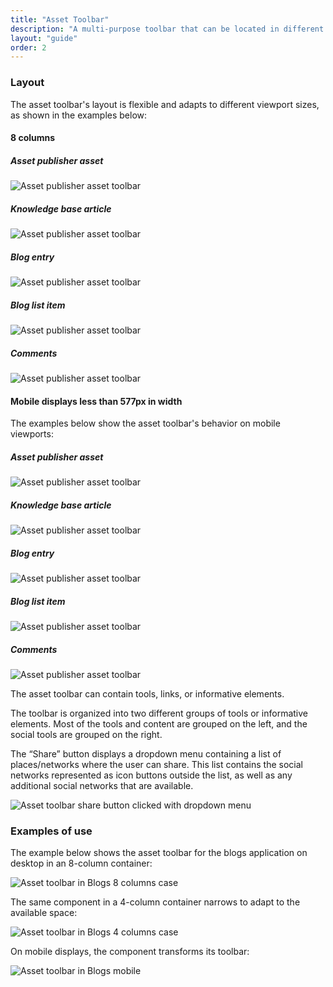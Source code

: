 ```yaml
---
title: "Asset Toolbar"
description: "A multi-purpose toolbar that can be located in different types of asset visualizations."
layout: "guide"
order: 2
---
```

### Layout
The asset toolbar's layout is flexible and adapts to different viewport sizes, as shown in the examples below:

#### 8 columns

##### Asset publisher asset

![Asset publisher asset toolbar](../../../images/sites/AssetToolbarAssetPublisher.jpg)

##### Knowledge base article

![Asset publisher asset toolbar](../../../images/sites/AssetToolbarKnowledgeBase.jpg)

##### Blog entry

![Asset publisher asset toolbar](../../../images/sites/AssetToolbarBlog.jpg)

##### Blog list item

![Asset publisher asset toolbar](../../../images/sites/AssetToolbarBlogList.jpg)

##### Comments

![Asset publisher asset toolbar](../../../images/sites/AssetToolbarComments.jpg)

#### Mobile displays less than 577px in width

The examples below show the asset toolbar's behavior on mobile viewports:

##### Asset publisher asset

![Asset publisher asset toolbar](../../../images/sites/AssetToolbarAssetPublisherM.jpg)

##### Knowledge base article

![Asset publisher asset toolbar](../../../images/sites/AssetToolbarKnowledgeBaseM.jpg)

##### Blog entry

![Asset publisher asset toolbar](../../../images/sites/AssetToolbarBlogM.jpg)

##### Blog list item

![Asset publisher asset toolbar](../../../images/sites/AssetToolbarBlogListM.jpg)

##### Comments

![Asset publisher asset toolbar](../../../images/sites/AssetToolbarCommentsM.jpg)

The asset toolbar can contain tools, links, or informative elements. 

The toolbar is organized into two different groups of tools or informative elements. Most of the tools and content are grouped on the left, and the social tools are grouped on the right.

The “Share” button displays a dropdown menu containing a list of places/networks where the user can share. This list contains the social networks represented as icon buttons outside the list, as well as any additional social networks that are available.

![Asset toolbar share button clicked with dropdown menu](../../../images/sites/AssetToolbarBlogExample.jpg)

### Examples of use

The example below shows the asset toolbar for the blogs application on desktop in an 8-column container:

![Asset toolbar in Blogs 8 columns case](../../../images/sites/AssetToolbarBlogAdtExample.jpg)

The same component in a 4-column container narrows to adapt to the available space:

![Asset toolbar in Blogs 4 columns case](../../../images/sites/AssetToolbarBlogAdtResize.jpg)

On mobile displays, the component transforms its toolbar:

![Asset toolbar in Blogs mobile](../../../images/sites/AssetToolbarBlogAdtM.jpg)
